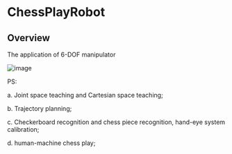 # ChessPlayRobot


## Overview

The application of 6-DOF manipulator

![image](https://user-images.githubusercontent.com/89956877/206420212-29da1b3c-1d8e-4073-af28-30b85d02b3f9.png)

PS:

a. Joint space teaching and Cartesian space teaching;

b. Trajectory planning;

c. Checkerboard recognition and chess piece recognition, hand-eye system calibration;

d. human-machine chess play;
